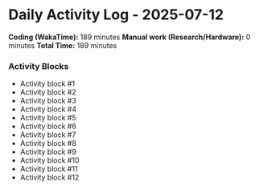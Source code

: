 # Daily Activity Log - 2025-07-12

**Coding (WakaTime):** 189 minutes
**Manual work (Research/Hardware):** 0 minutes
**Total Time:** 189 minutes

### Activity Blocks
- Activity block #1
- Activity block #2
- Activity block #3
- Activity block #4
- Activity block #5
- Activity block #6
- Activity block #7
- Activity block #8
- Activity block #9
- Activity block #10
- Activity block #11
- Activity block #12
